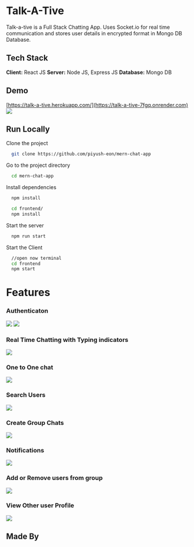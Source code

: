 # Talk-A-Tive

Talk-a-tive is a Full Stack Chatting App.
Uses Socket.io for real time communication and stores user details in encrypted format in Mongo DB Database.
## Tech Stack
**Client:** React JS
**Server:** Node JS, Express JS
**Database:** Mongo DB
  
## Demo
[https://talk-a-tive.herokuapp.com/](https://talk-a-tive-7fgq.onrender.com)
![](https://github.com/piyush-eon/mern-chat-app/blob/master/screenshots/group%20%2B%20notif.PNG)
## Run Locally
Clone the project
```bash
  git clone https://github.com/piyush-eon/mern-chat-app
```
Go to the project directory
```bash
  cd mern-chat-app
```
Install dependencies
```bash
  npm install
```
```bash
  cd frontend/
  npm install
```
Start the server
```bash
  npm run start
```
Start the Client
```bash
  //open now terminal
  cd frontend
  npm start
```
  
# Features
### Authenticaton
![](https://github.com/piyush-eon/mern-chat-app/blob/master/screenshots/login.PNG)
![](https://github.com/piyush-eon/mern-chat-app/blob/master/screenshots/signup.PNG)
### Real Time Chatting with Typing indicators
![](https://github.com/piyush-eon/mern-chat-app/blob/master/screenshots/real-time.PNG)
### One to One chat
![](https://github.com/piyush-eon/mern-chat-app/blob/master/screenshots/mainscreen.PNG)
### Search Users
![](https://github.com/piyush-eon/mern-chat-app/blob/master/screenshots/search.PNG)
### Create Group Chats
![](https://github.com/piyush-eon/mern-chat-app/blob/master/screenshots/new%20grp.PNG)
### Notifications 
![](https://github.com/piyush-eon/mern-chat-app/blob/master/screenshots/group%20%2B%20notif.PNG)
### Add or Remove users from group
![](https://github.com/piyush-eon/mern-chat-app/blob/master/screenshots/add%20rem.PNG)
### View Other user Profile
![](https://github.com/piyush-eon/mern-chat-app/blob/master/screenshots/profile.PNG)
## Made By
